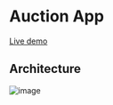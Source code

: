 # Auction App

[Live demo](https://main--teal-churros-0c6ac1.netlify.app/)

## Architecture
![image](https://github.com/TurtoiseMan/Auction-App/assets/66254650/d7378ca0-7a80-4fbd-b91a-e7b275b3fcbf)
